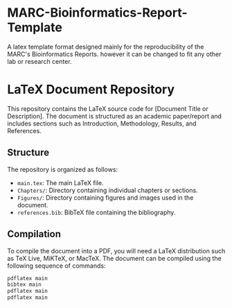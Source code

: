 # MARC-Bioinformatics-Report-Template
A latex template format designed mainly for the reproducibility of the MARC's Bioinformatics Reports. however it can be changed to fit any other lab or research center.  
# LaTeX Document Repository

This repository contains the LaTeX source code for [Document Title or Description]. The document is structured as an academic paper/report and includes sections such as Introduction, Methodology, Results, and References.

## Structure

The repository is organized as follows:

- `main.tex`: The main LaTeX file.
- `Chapters/`: Directory containing individual chapters or sections.
- `Figures/`: Directory containing figures and images used in the document.
- `references.bib`: BibTeX file containing the bibliography.

## Compilation

To compile the document into a PDF, you will need a LaTeX distribution such as TeX Live, MiKTeX, or MacTeX. The document can be compiled using the following sequence of commands:

```bash
pdflatex main
bibtex main
pdflatex main
pdflatex main
